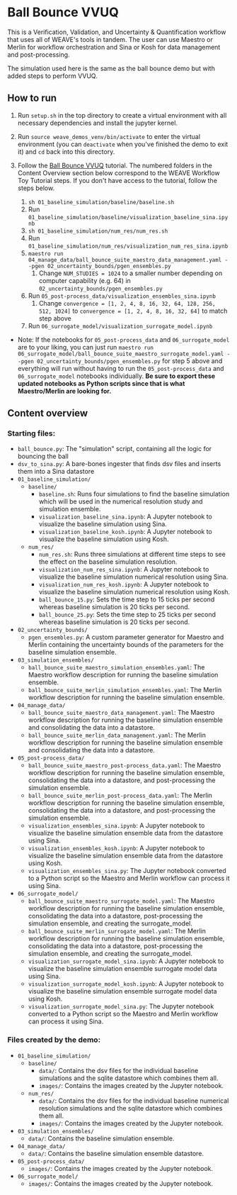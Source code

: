 # Ball Bounce VVUQ

This is a Verification, Validation, and Uncertainty & Quantification workflow that uses all of WEAVE's tools in tandem. The user can use Maestro or Merlin for workflow orchestration and Sina or Kosh for data management and post-processing.

The simulation used here is the same as the ball bounce demo but with added steps to perform VVUQ.

## How to run

1. Run `setup.sh` in the top directory to create a virtual environment with all necessary dependencies and install the jupyter kernel.

2. Run `source weave_demos_venv/bin/activate` to enter the virtual environment (you can `deactivate` when you've finished the demo to exit it) and `cd` back into this directory.

3. Follow the [Ball Bounce VVUQ](https://lc.llnl.gov/weave/tutorials/CZ/bouncing_ball_vvuq/1_baseline_simulation.html) tutorial. The numbered folders in the Content Overview section below correspond to the WEAVE Workflow Toy Tutorial steps. If you don't have access to the tutorial, follow the steps below.
   1. `sh 01_baseline_simulation/baseline/baseline.sh`
   2. Run `01_baseline_simulation/baseline/visualization_baseline_sina.ipynb`
   3. `sh 01_baseline_simulation/num_res/num_res.sh`
   4. Run `01_baseline_simulation/num_res/visualization_num_res_sina.ipynb`
   5. `maestro run 04_manage_data/ball_bounce_suite_maestro_data_management.yaml --pgen 02_uncertainty_bounds/pgen_ensembles.py`
      1. Change `NUM_STUDIES = 1024` to a smaller number depending on computer capability  (e.g. 64) in `02_uncertainty_bounds/pgen_ensembles.py`
   6. Run `05_post-process_data/visualization_ensembles_sina.ipynb`
      1. Change `convergence = [1, 2, 4, 8, 16, 32, 64, 128, 256, 512, 1024]` to `convergence = [1, 2, 4, 8, 16, 32, 64]` to match step above
   7. Run `06_surrogate_model/visualization_surrogate_model.ipynb`

  * Note: If the notebooks for `05_post-process_data` and `06_surrogate_model` are to your liking, you can just run `maestro run 06_surrogate_model/ball_bounce_suite_maestro_surrogate_model.yaml --pgen 02_uncertainty_bounds/pgen_ensembles.py` for step 5 above and everything will run without having to run the `05_post-process_data` and `06_surrogate_model` notebooks individually. **Be sure to export these updated notebooks as Python scripts since that is what Maestro/Merlin are looking for.**

## Content overview

### Starting files:

- `ball_bounce.py`: The "simulation" script, containing all the logic for bouncing the ball
- `dsv_to_sina.py`: A bare-bones ingester that finds dsv files and inserts them into a Sina datastore
- `01_baseline_simulation/`
  - `baseline/`
    - `baseline.sh`: Runs four simulations to find the baseline simulation which will be used in the numerical resolution study and simulation ensemble.
    - `visualization_baseline_sina.ipynb`: A Jupyter notebook to visualize the baseline simulation using Sina.
    - `visualization_baseline_kosh.ipynb`: A Jupyter notebook to visualize the baseline simulation using Kosh.
  - `num_res/`
    - `num_res.sh`: Runs three simulations at different time steps to see the effect on the baseline simulation resolution.
    - `visualization_num_res_sina.ipynb`: A Jupyter notebook to visualize the baseline simulation numerical resolution using Sina.
    - `visualization_num_res_kosh.ipynb`: A Jupyter notebook to visualize the baseline simulation numerical resolution using Kosh.
    - `ball_bounce_15.py`: Sets the time step to 15 ticks per second whereas baseline simulation is 20 ticks per second.
    - `ball_bounce_25.py`: Sets the time step to 25 ticks per second whereas baseline simulation is 20 ticks per second.
- `02_uncertainty_bounds/`
  - `pgen_ensembles.py`: A custom parameter generator for Maestro and Merlin containing the uncertainty bounds of the parameters for the baseline simulation ensemble.
- `03_simulation_ensembles/`
  - `ball_bounce_suite_maestro_simulation_ensembles.yaml`: The Maestro workflow description for running the baseline simulation ensemble.
  - `ball_bounce_suite_merlin_simulation_ensembles.yaml`: The Merlin workflow description for running the baseline simulation ensemble.
- `04_manage_data/`
  - `ball_bounce_suite_maestro_data_management.yaml`: The Maestro workflow description for running the baseline simulation ensemble and consolidating the data into a datastore.
  - `ball_bounce_suite_merlin_data_management.yaml`: The Merlin workflow description for running the baseline simulation ensemble and consolidating the data into a datastore.
- `05_post-process_data/`
  - `ball_bounce_suite_maestro_post-process_data.yaml`: The Maestro workflow description for running the baseline simulation ensemble, consolidating the data into a datastore, and post-processing the simulation ensemble.
  - `ball_bounce_suite_merlin_post-process_data.yaml`: The Merlin workflow description for running the baseline simulation ensemble, consolidating the data into a datastore, and post-processing the simulation ensemble.
  - `visualization_ensembles_sina.ipynb`: A Jupyter notebook to visualize the baseline simulation ensemble data from the datastore using Sina.
  - `visualization_ensembles_kosh.ipynb`: A Jupyter notebook to visualize the baseline simulation ensemble data from the datastore using Kosh.
  - `visualization_ensembles_sina.py`: The Jupyter notebook converted to a Python script so the Maestro and Merlin workflow can process it using Sina.
- `06_surrogate_model/`
  - `ball_bounce_suite_maestro_surrogate_model.yaml`: The Maestro workflow description for running the baseline simulation ensemble, consolidating the data into a datastore, post-processing the simulation ensemble, and creating the surrogate_model.
  - `ball_bounce_suite_merlin_surrogate_model.yaml`: The Merlin workflow description for running the baseline simulation ensemble, consolidating the data into a datastore, post-processing the simulation ensemble, and creating the surrogate_model.
  - `visualization_surrogate_model_sina.ipynb`: A Jupyter notebook to visualize the baseline simulation ensemble surrogate model data using Sina.
  - `visualization_surrogate_model_kosh.ipynb`: A Jupyter notebook to visualize the baseline simulation ensemble surrogate model data using Kosh.
  - `visualization_surrogate_model_sina.py`: The Jupyter notebook converted to a Python script so the Maestro and Merlin workflow can process it using Sina.

### Files created by the demo:

- `01_baseline_simulation/`
  - `baseline/`
    - `data/`: Contains the dsv files for the individual baseline simulations and the sqlite datastore which combines them all.
    - `images/`: Contains the images created by the Jupyter notebook.
  - `num_res/`
    - `data/`: Contains the dsv files for the individual baseline numerical resolution simulations and the sqlite datastore which combines them all.
    - `images/`: Contains the images created by the Jupyter notebook.
- `03_simulation_ensembles/`
  - `data/`: Contains the baseline simulation ensemble.
- `04_manage_data/`
  - `data/`: Contains the baseline simulation ensemble datastore.
- `05_post-process_data/`
  - `images/`: Contains the images created by the Jupyter notebook.
- `06_surrogate_model/`
  - `images/`: Contains the images created by the Jupyter notebook.